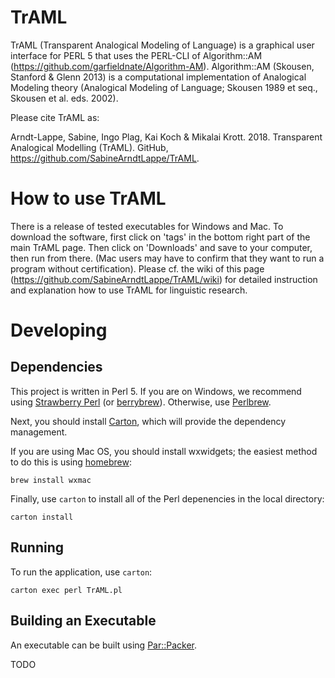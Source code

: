 # TrAML
TrAML (Transparent Analogical Modeling of Language) is a graphical user interface for PERL 5 that uses the PERL-CLI of Algorithm::AM (https://github.com/garfieldnate/Algorithm-AM). Algorithm::AM (Skousen, Stanford &amp; Glenn 2013) is a computational implementation of Analogical Modeling theory (Analogical Modeling of Language; Skousen 1989 et seq., Skousen et al. eds. 2002).

Please cite TrAML as:

Arndt-Lappe, Sabine, Ingo Plag, Kai Koch & Mikalai Krott. 2018. Transparent Analogical Modelling (TrAML). GitHub, https://github.com/SabineArndtLappe/TrAML.

# How to use TrAML
There is a release of tested executables for Windows and Mac. To download the software, first click on 'tags' in the bottom right part of the main TrAML page. Then click on 'Downloads' and save to your computer, then run from there. (Mac users may have to confirm that they want to run a program without certification). 
Please cf. the wiki of this page (https://github.com/SabineArndtLappe/TrAML/wiki) for detailed instruction and explanation how to use TrAML for linguistic research.

# Developing

## Dependencies

This project is written in Perl 5. If you are on Windows, we recommend using [Strawberry Perl](https://strawberryperl.com/) (or [berrybrew](https://github.com/dnmfarrell/berrybrew)). Otherwise, use [Perlbrew](https://perlbrew.pl/).

Next, you should install [Carton](https://metacpan.org/pod/Carton), which will provide the dependency management.

If you are using Mac OS, you should install wxwidgets; the easiest method to do this is using [homebrew](https://brew.sh/):

    brew install wxmac

Finally, use `carton` to install all of the Perl depenencies in the local directory:

    carton install

## Running

To run the application, use `carton`:

    carton exec perl TrAML.pl

## Building an Executable

An executable can be built using [Par::Packer](https://metacpan.org/pod/PAR::Packer).

TODO

